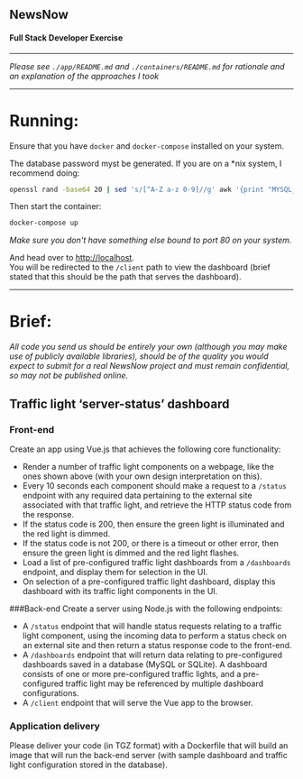 ## NewsNow
#### Full Stack Developer Exercise

---
*Please see `./app/README.md` and `./containers/README.md` for rationale and an explanation of the approaches I took*

---
# Running:

Ensure that you have `docker` and `docker-compose` installed on your system.

The database password myst be generated.
If you are on a *nix system, I recommend doing:
```bash
openssl rand -base64 20 | sed 's/[^A-Z a-z 0-9]//g' awk '{print "MYSQL_PASSWORD="$1}' >> .env
```

Then start the container:
```bash
docker-compose up
```
*Make sure you don't have something else bound to port 80 on your system.*

And head over to [http://localhost](http://localhost/).  
You will be redirected to the `/client` path to view the dashboard (brief stated that this should be the path that serves the dashboard).


---

# Brief:

*All code you send us should be entirely your own (although you may make use of publicly available libraries), should be of the quality you would expect to submit for a real NewsNow project and must remain confidential, so may not be published online.*

## Traffic light ‘server-status’ dashboard

### Front-end
Create an app using Vue.js that achieves the following core functionality:
* Render a number of traffic light components on a webpage, like the ones shown above (with your own design interpretation on this).
* Every 10 seconds each component should make a request to a `/status` endpoint with any required data pertaining to the external site associated with that traffic light, and retrieve the HTTP status code from the response.
* If the status code is 200, then ensure the green light is illuminated and the red light is dimmed.
* If the status code is not 200, or there is a timeout or other error, then ensure the green light is dimmed and the red light flashes.
* Load a list of pre-configured traffic light dashboards from a `/dashboards` endpoint, and display them for selection in the UI.
* On selection of a pre-configured traffic light dashboard, display this dashboard with its traffic light components in the UI.

###Back-end
Create a server using Node.js with the following endpoints:
* A `/status` endpoint that will handle status requests relating to a traffic light component, using the incoming data to perform a status check on an external site and then return a status response code to the front-end.
* A `/dashboards` endpoint that will return data relating to pre-configured dashboards saved in a database (MySQL or SQLite). A dashboard consists of one or more pre-configured traffic lights, and a pre-configured traffic light may be referenced by multiple dashboard configurations.
* A `/client` endpoint that will serve the Vue app to the browser.

### Application delivery
Please deliver your code (in TGZ format) with a Dockerfile that will build an image that will run the back-end server (with sample dashboard and traffic light configuration stored in the database).
